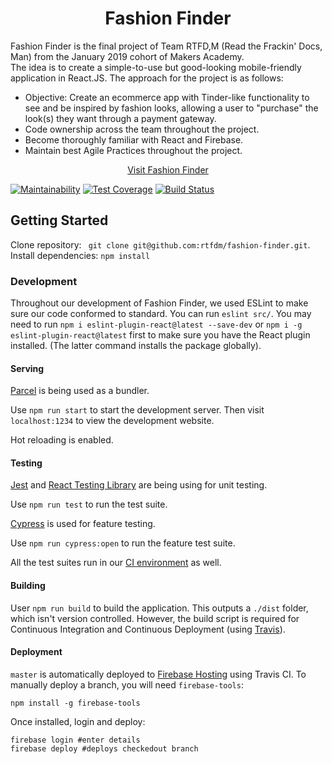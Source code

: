 <h1 align="center">Fashion Finder</h1>

Fashion Finder is the final project of Team RTFD,M (Read the Frackin' Docs, Man) from the January 2019 cohort of Makers Academy.<br />
The idea is to create a simple-to-use but good-looking mobile-friendly application in React.JS. The approach for the project is as follows:
- Objective: Create an ecommerce app with Tinder-like functionality to see and be inspired by fashion looks, allowing a user to "purchase" the look(s) they want through a payment gateway.
- Code ownership across the team throughout the project.
- Become thoroughly familiar with React and Firebase.
- Maintain best Agile Practices throughout the project.

<p align="center"><a href="https://fashion-finder-prod.firebaseapp.com/">Visit Fashion Finder</a></p>

[![Maintainability](https://api.codeclimate.com/v1/badges/b766c7ba67ddad5b94a2/maintainability)](https://codeclimate.com/github/rtfdm/fashion-finder/maintainability) [![Test Coverage](https://api.codeclimate.com/v1/badges/b766c7ba67ddad5b94a2/test_coverage)](https://codeclimate.com/github/rtfdm/fashion-finder/test_coverage) [![Build Status](https://travis-ci.com/rtfdm/fashion-finder.svg?branch=dev)](https://travis-ci.com/rtfdm/fashion-finder)

## Getting Started

Clone repository: ` git clone git@github.com:rtfdm/fashion-finder.git`.
Install dependencies: `npm install`

### Development

Throughout our development of Fashion Finder, we used ESLint to make sure our code conformed to standard. You can run `eslint src/`. You may need to run `npm i eslint-plugin-react@latest --save-dev` or `npm i -g eslint-plugin-react@latest` first to make sure you have the React plugin installed. (The latter command installs the package globally).

#### Serving

[Parcel](https://parceljs.org/) is being used as a bundler.

Use `npm run start` to start the development server. Then visit `localhost:1234` to view the development website.

Hot reloading is enabled.

#### Testing

[Jest](https://parceljs.org/) and [React Testing Library](https://github.com/kentcdodds/react-testing-library) are being using for unit testing.

Use `npm run test` to run the test suite.

[Cypress](https://www.cypress.io/) is used for feature testing.

Use `npm run cypress:open` to run the feature test suite.

All the test suites run in our [CI environment](https://travis-ci.com/rtfdm/fashion-finder) as well.

#### Building

User `npm run build` to build the application. This outputs a `./dist` folder, which isn't version controlled. However, the build script is required for Continuous Integration and Continuous Deployment (using [Travis](https://travis-ci.org/)).

#### Deployment

`master` is automatically deployed to [Firebase Hosting](https://firebase.google.com/docs/hosting/) using Travis CI. To manually deploy a branch, you will need `firebase-tools`:

```
npm install -g firebase-tools
```

Once installed, login and deploy:
```
firebase login #enter details
firebase deploy #deploys checkedout branch
```
